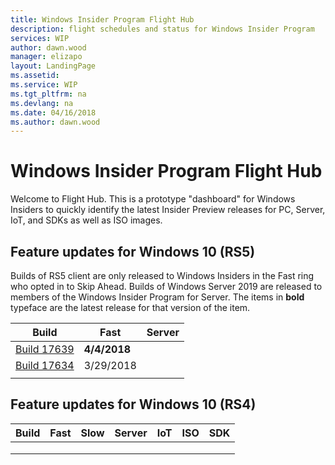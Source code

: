```yaml
---
title: Windows Insider Program Flight Hub
description: flight schedules and status for Windows Insider Program
services: WIP
author: dawn.wood
manager: elizapo
layout: LandingPage
ms.assetid: 
ms.service: WIP
ms.tgt_pltfrm: na
ms.devlang: na
ms.date: 04/16/2018
ms.author: dawn.wood
---
```


# Windows Insider Program Flight Hub

Welcome to Flight Hub. This is a prototype "dashboard" for Windows Insiders to quickly identify the latest Insider Preview releases for PC, Server, IoT, and SDKs as well as ISO images. 

## Feature updates for Windows 10 (RS5)
Builds of RS5 client are only released to Windows Insiders in the Fast ring who opted in to Skip Ahead. Builds of Windows Server 2019 are released to members of the Windows Insider Program for Server. The items in <b>bold</b> typeface are the latest release for that version of the item. 


| Build | Fast | Server |
|-------|------|--------|
| [Build 17639](https://blogs.windows.com/windowsexperience/2018/04/04/announcing-windows-10-insider-preview-build-17639-for-skip-ahead/)| <b>4/4/2018</b> | |
| [Build 17634](https://blogs.windows.com/windowsexperience/2018/03/29/announcing-windows-10-insider-preview-build-17634-for-skip-ahead/)| 3/29/2018 | |
| []() | |



## Feature updates for Windows 10 (RS4)
| Build | Fast | Slow | Server | IoT | ISO | SDK | 
|-------|------|------|--------|-----|-----|-----|
| []() | | | | | | |
| []() | |
| []() | |

